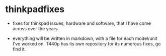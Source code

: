 # thinkpadfixes
* fixes for thinkpad issues, hardware and software, that I have come across over the years

* everything will be written in markdown, with a file for each model/unit I've worked on. T440p has its own repository for its numerous fixes, go find it.

